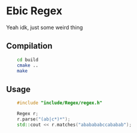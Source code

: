 # Ebic Regex

Yeah idk, just some weird thing

## Compilation
```bash
    cd build
    cmake ..
    make
```


## Usage
```cpp
    #include "include/Regex/regex.h"

    Regex r;
    r.parse("(ab|c*)*");
    std::cout << r.matches("ababababccababab");
```